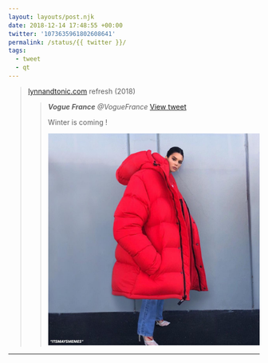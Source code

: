 ```yaml
---
layout: layouts/post.njk
date: 2018-12-14 17:48:55 +00:00
twitter: '1073635961802608641'
permalink: /status/{{ twitter }}/
tags: 
  - tweet
  - qt
---
```


> [lynnandtonic.com](https://lynnandtonic.com) refresh (2018) 
> 
> > <cite>**Vogue France** @VogueFrance</cite> [View tweet](https://twitter.com/VogueFrance/status/1054300008760201216)
> > 
> > Winter is coming !
> > 
> > ![](/img/_qt/DqGf-yoXQAArkEt.jpg)

---

